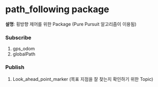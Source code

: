 # path_following package

**설명**: 횡방향 제어를 위한 Package (Pure Pursuit 알고리즘이 이용됨)


### Subscribe
1. gps_odom
2. globalPath


### Publish
1. Look_ahead_point_marker (목표 지점을 잘 찾는지 확인하기 위한 Topic)
